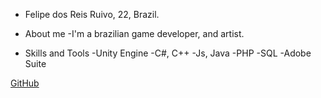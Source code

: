+ Felipe dos Reis Ruivo, 22, Brazil.

+ About me
-I'm a brazilian game developer, and artist.
	
+ Skills and Tools
-Unity Engine
-C#, C++
-Js, Java
-PHP
-SQL
-Adobe Suite

[GitHub](https://github.com/vikingruivo)

